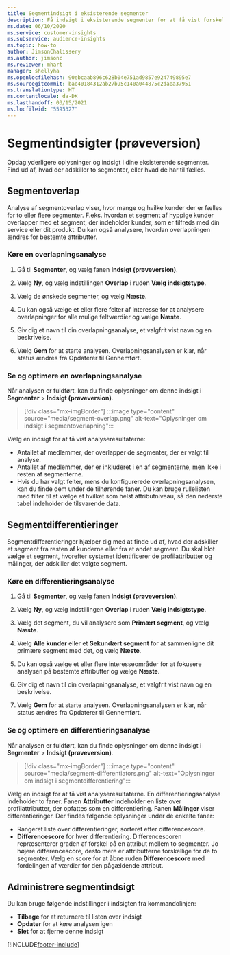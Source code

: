 ```yaml
---
title: Segmentindsigt i eksisterende segmenter
description: Få indsigt i eksisterende segmenter for at få vist forskelle og fællestræk.
ms.date: 06/10/2020
ms.service: customer-insights
ms.subservice: audience-insights
ms.topic: how-to
author: JimsonChalissery
ms.author: jimsonc
ms.reviewer: mhart
manager: shellyha
ms.openlocfilehash: 90ebcaab896c628b04e751ad9857e924749895e7
ms.sourcegitcommit: bae40184312ab27b95c140a044875c2daea37951
ms.translationtype: HT
ms.contentlocale: da-DK
ms.lasthandoff: 03/15/2021
ms.locfileid: "5595327"
---
```

# <a name="segment-insights-preview"></a>Segmentindsigter (prøveversion)

Opdag yderligere oplysninger og indsigt i dine eksisterende segmenter. Find ud af, hvad der adskiller to segmenter, eller hvad de har til fælles.

## <a name="segment-overlap"></a>Segmentoverlap

Analyse af segmentoverlap viser, hvor mange og hvilke kunder der er fælles for to eller flere segmenter. F.eks. hvordan et segment af hyppige kunder overlapper med et segment, der indeholder kunder, som er tilfreds med din service eller dit produkt.
Du kan også analysere, hvordan overlapningen ændres for bestemte attributter.

### <a name="run-an-overlap-analysis"></a>Køre en overlapningsanalyse

1. Gå til **Segmenter**, og vælg fanen **Indsigt (prøveversion)**.

1. Vælg **Ny**, og vælg indstillingen **Overlap** i ruden **Vælg indsigtstype**.

1. Vælg de ønskede segmenter, og vælg **Næste**.

1. Du kan også vælge et eller flere felter af interesse for at analysere overlapninger for alle mulige feltværdier og vælge **Næste**.

1. Giv dig et navn til din overlapningsanalyse, et valgfrit vist navn og en beskrivelse.

1. Vælg **Gem** for at starte analysen. Overlapningsanalysen er klar, når status ændres fra Opdaterer til Gennemført.

### <a name="view-and-optimize-an-overlap-analysis"></a>Se og optimere en overlapningsanalyse

Når analysen er fuldført, kan du finde oplysninger om denne indsigt i **Segmenter** > **Indsigt (prøveversion)**.

> [!div class="mx-imgBorder"]
> :::image type="content" source="media/segment-overlap.png" alt-text="Oplysninger om indsigt i segmentoverlapning":::

Vælg en indsigt for at få vist analyseresultaterne:

- Antallet af medlemmer, der overlapper de segmenter, der er valgt til analyse.
- Antallet af medlemmer, der er inkluderet i en af segmenterne, men ikke i resten af segmenterne.
- Hvis du har valgt felter, mens du konfigurerede overlapningsanalysen, kan du finde dem under de tilhørende faner. Du kan bruge rullelisten med filter til at vælge et hvilket som helst attributniveau, så den nederste tabel indeholder de tilsvarende data.

## <a name="segment-differentiators"></a>Segmentdifferentieringer

Segmentdifferentieringer hjælper dig med at finde ud af, hvad der adskiller et segment fra resten af kunderne eller fra et andet segment. Du skal blot vælge et segment, hvorefter systemet identificerer de profilattributter og målinger, der adskiller det valgte segment.

### <a name="run-a-differentiator-analysis"></a>Køre en differentieringsanalyse

1. Gå til **Segmenter**, og vælg fanen **Indsigt (prøveversion)**.

1. Vælg **Ny**, og vælg indstillingen **Overlap** i ruden **Vælg indsigtstype**.

1. Vælg det segment, du vil analysere som **Primært segment**, og vælg **Næste**.

1. Vælg **Alle kunder** eller et **Sekundært segment** for at sammenligne dit primære segment med det, og vælg **Næste**.

1. Du kan også vælge et eller flere interesseområder for at fokusere analysen på bestemte attributter og vælge **Næste**.

1. Giv dig et navn til din overlapningsanalyse, et valgfrit vist navn og en beskrivelse.

1. Vælg **Gem** for at starte analysen. Overlapningsanalysen er klar, når status ændres fra Opdaterer til Gennemført.

### <a name="view-and-optimize-a-differentiators-analysis"></a>Se og optimere en differentieringsanalyse

Når analysen er fuldført, kan du finde oplysninger om denne indsigt i **Segmenter** > **Indsigt (prøveversion)**.

> [!div class="mx-imgBorder"]
> :::image type="content" source="media/segment-differentiators.png" alt-text="Oplysninger om indsigt i segmentdifferentiering":::

Vælg en indsigt for at få vist analyseresultaterne. En differentieringsanalyse indeholder to faner. Fanen **Attributter** indeholder en liste over profilattributter, der opfattes som en differentiering. Fanen **Målinger** viser differentieringer. Der findes følgende oplysninger under de enkelte faner:

- Rangeret liste over differentieringer, sorteret efter differencescore.
- **Differencescore** for hver differentiering. Differencescoren repræsenterer graden af forskel på en attribut mellem to segmenter. Jo højere differencescore, desto mere er attributterne forskellige for de to segmenter. Vælg en score for at åbne ruden **Differencescore** med fordelingen af værdier for den pågældende attribut.

## <a name="manage-segment-insights"></a>Administrere segmentindsigt

Du kan bruge følgende indstillinger i indsigten fra kommandolinjen:

- **Tilbage** for at returnere til listen over indsigt
- **Opdater** for at køre analysen igen
- **Slet** for at fjerne denne indsigt


[!INCLUDE[footer-include](../includes/footer-banner.md)]